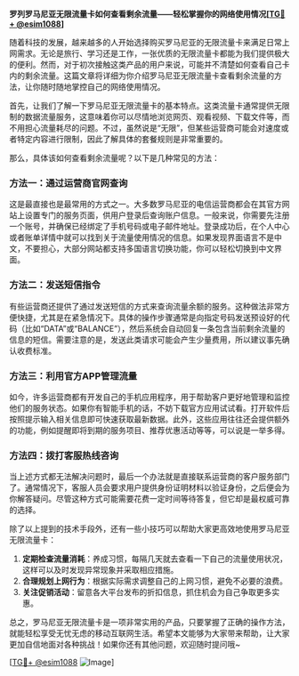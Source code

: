 **罗列罗马尼亚无限流量卡如何查看剩余流量——轻松掌握你的网络使用情况[[TG💪+ @esim1088](https://t.me/s/esim1088)]**

随着科技的发展，越来越多的人开始选择购买罗马尼亚的无限流量卡来满足日常上网需求。无论是旅行、学习还是工作，一张优质的无限流量卡都能为我们提供极大的便利。然而，对于初次接触这类产品的用户来说，可能并不清楚如何查看自己卡内的剩余流量。这篇文章将详细为你介绍罗马尼亚无限流量卡查看剩余流量的方法，让你随时随地掌控自己的网络使用情况。

首先，让我们了解一下罗马尼亚无限流量卡的基本特点。这类流量卡通常提供无限制的数据流量服务，这意味着你可以尽情地浏览网页、观看视频、下载文件等，而不用担心流量耗尽的问题。不过，虽然说是“无限”，但某些运营商可能会对速度或者特定内容进行限制，因此了解具体的套餐规则是非常重要的。

那么，具体该如何查看剩余流量呢？以下是几种常见的方法：

### 方法一：通过运营商官网查询

这是最直接也是最常用的方式之一。大多数罗马尼亚的电信运营商都会在其官方网站上设置专门的服务页面，供用户登录后查询账户信息。一般来说，你需要先注册一个账号，并确保已经绑定了手机号码或电子邮件地址。登录成功后，在个人中心或者账单详情中就可以找到关于流量使用情况的信息。如果发现界面语言不是中文，不要担心，大部分网站都支持多国语言切换功能，你可以轻松切换到中文界面。

### 方法二：发送短信指令

有些运营商还提供了通过发送短信的方式来查询流量余额的服务。这种做法非常方便快捷，尤其是在紧急情况下。具体的操作步骤通常是向指定号码发送预设好的代码（比如“DATA”或“BALANCE”），然后系统会自动回复一条包含当前剩余流量的信息的短信。需要注意的是，发送此类请求可能会产生少量费用，所以建议事先确认收费标准。

### 方法三：利用官方APP管理流量

如今，许多运营商都有开发自己的手机应用程序，用于帮助客户更好地管理和监控他们的服务状态。如果你有智能手机的话，不妨下载官方应用试试看。打开软件后按照提示输入相关信息即可快速获取最新数据。此外，这些应用往往还会提供额外的功能，例如提醒即将到期的服务项目、推荐优惠活动等等，可以说是一举多得。

### 方法四：拨打客服热线咨询

当上述方式都无法解决问题时，最后一个办法就是直接联系运营商的客户服务部门了。通常情况下，客服人员会要求用户提供身份证明材料以验证身份，之后便会为你解答疑问。尽管这种方式可能需要花费一定时间等待答复，但它却是最权威可靠的选择。

除了以上提到的技术手段外，还有一些小技巧可以帮助大家更高效地使用罗马尼亚无限流量卡：

1. **定期检查流量消耗**：养成习惯，每隔几天就去查看一下自己的流量使用状况，这样可以及时发现异常现象并采取相应措施。
2. **合理规划上网行为**：根据实际需求调整自己的上网习惯，避免不必要的浪费。
3. **关注促销活动**：留意各大平台发布的折扣信息，抓住机会为自己争取更多实惠。

总之，罗马尼亚无限流量卡是一项非常实用的产品，只要掌握了正确的操作方法，就能轻松享受无忧无虑的移动互联网生活。希望本文能够为大家带来帮助，让大家更加自信地面对各种挑战！如果你还有其他问题，欢迎随时提问哦~

[[TG💪+ @esim1088](https://t.me/s/esim1088) ![Image](https://i.postimg.cc/4NQfJmqS/Snipaste-2025-05-13-00-14-12.png)]